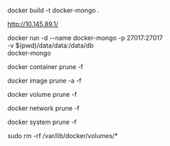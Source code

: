 docker build -t docker-mongo .

http://10.145.89.1/

docker run -d --name docker-mongo -p 27017:27017 \
  -v $(pwd)/data/data:/data/db \
  docker-mongo

docker container prune -f

docker image prune -a -f

docker volume prune -f

docker network prune -f

docker system prune -f

sudo rm -rf /var/lib/docker/volumes/*
